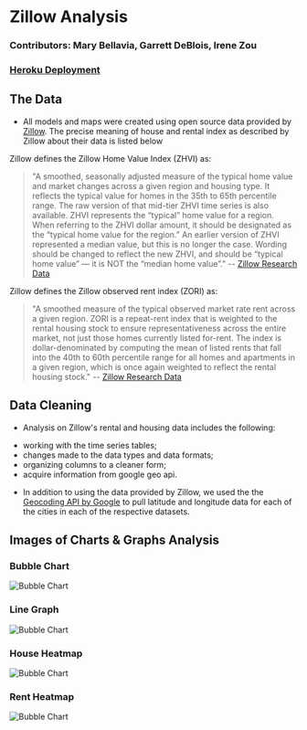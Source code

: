 # Zillow Analysis
### Contributors: Mary Bellavia, Garrett DeBlois, Irene Zou
### [Heroku Deployment](https://zillow-analysis.herokuapp.com/)

## The Data
* All models and maps were created using open source data provided by [Zillow](https://www.zillow.com/research/data/). The precise meaning of house and rental index as described by Zillow about their data is listed below

Zillow defines the Zillow Home Value Index (ZHVI) as:
> "A smoothed, seasonally adjusted measure of the typical home value and market changes across a given region and housing type. It reflects the typical value for homes in the 35th to 65th percentile range. The raw version of that mid-tier ZHVI time series is also available.
> ZHVI represents the “typical” home value for a region. When referring to the ZHVI dollar amount, it should be designated as the “typical home value for the region.” An earlier version of ZHVI represented a median value, but this is no longer the case. Wording should be changed to reflect the new ZHVI, and should be “typical home value” — it is NOT the “median home value”."
-- [Zillow Research Data](https://www.zillow.com/research/data/)

Zillow defines the Zillow observed rent index (ZORI) as:
>"A smoothed measure of the typical observed market rate rent across a given region. ZORI is a repeat-rent index that is weighted to the rental housing stock to ensure representativeness across the entire market, not just those homes currently listed for-rent. The index is dollar-denominated by computing the mean of listed rents that fall into the 40th to 60th percentile range for all homes and apartments in a given region, which is once again weighted to reflect the rental housing stock."
-- [Zillow Research Data](https://www.zillow.com/research/data/)

## Data Cleaning
* Analysis on Zillow's rental and housing data includes the following:
- working with the time series tables;
- changes made to the data types and data formats;
- organizing columns to a cleaner form;
- acquire information from google geo api.
* In addition to using the data provided by Zillow, we used the the [Geocoding API by Google](https://developers.google.com/maps/documentation/geocoding/start) to pull latitude and longitude data for each of the cities in each of the respective datasets.

## Images of Charts & Graphs Analysis
### Bubble Chart
![Bubble Chart](../static/images/garrett_graph.PNG)
### Line Graph
![Bubble Chart](../static/images/mary_graph.PNG)
### House Heatmap
![Bubble Chart](../static/images/house_heatmap.PNG)
### Rent Heatmap
![Bubble Chart](../static/images/rent_heatmap.PNG)
